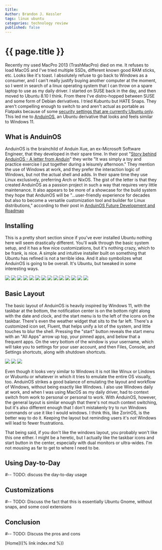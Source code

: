 ```yaml
---
title: 
Author: Brandon J. Kessler
tags: linux ubuntu 
categories: technology review
published: false
---
```


<h1>{{ page.title }}</h1>

Recently my used MacPro 2013 (TrashMacPro) died on me. It refuses to load MacOS and I've tried multiple SSDs, different known good RAM sticks, etc. Looks like it's toast. I absolutely refuse to go back to Windows as a consumer, and I can't really justify buying another computer at the moment, so I went in search of a linux operating system that I can throw on a spare laptop to use as my daily driver. I started on SUSE back in the day, and then moved to Ubuntu 8.10 I think. From there I've distro-hopped between SUSE and some form of Debian derivatives. I tried Kubuntu but HATE Snaps. They aren't compelling enough to switch to and aren't actual as portable as Flatpaks because of some [security settings that are currently Ubuntu only](https://forum.snapcraft.io/t/is-it-less-secure-to-run-snaps-in-opensuse/44601/3). This led me to [AnduinOS](https://www.anduinos.com), an Ubuntu derivative that looks and feels similar to Windows 11.

<!--more-->

## What is AnduinOS
AnduinOS is the brainchild of Anduin Xue, an ex-Microsoft Software Engineer, that they developed in their spare time. In their post "[Story behind AnduinOS - A letter from Anduin](https://news.anduinos.com/post/2025/5/6/story-behind-anduinos-a-letter-from-anduin)" they write "It was simply a toy and practice exercise I put together during a leisurely afternoon." They mention the use of Windows at work, and they prefer the interaction logic of Windows, but not the actual shell and adds. In their spare time they use Linux exclusively, preferring Arch or NixOS. The gist of the letter is that they created AnduinOS as a passion project in such a way that requires very little maintenance. It also appears to be more of a showcase for the build system they hope that AnduinOS will be "...user-friendly experience for decades but also to become a versatile customization tool and builder for Linux distributions," according to their post in [AnduinOS Future Development and Roadmap](https://news.anduinos.com/post/2025/5/21/anduinos-future-development-and-roadmap)

## Installing
This is a pretty short section since if you've ever installed Ubuntu nothing here will seem drastically different. You'll walk through the basic system setup, and it has a few nice customizations, but it's nothing crazy, which to be frank, is nice. A simple and intuitive installer built on something that Ubuntu has refined is not a terrible idea. And it also symbolizes what AnduinOS is going to be overall. It's Ubuntu, but tweaked in some interesting ways.

![](../assets/screenshots/anduinos_review/anduinos_install_1.png)
![](../assets/screenshots/anduinos_review/anduinos_install_2.png)
![](../assets/screenshots/anduinos_review/anduinos_install_3.png)
![](../assets/screenshots/anduinos_review/anduinos_install_4.png)
![](../assets/screenshots/anduinos_review/anduinos_install_5.png)
![](../assets/screenshots/anduinos_review/anduinos_install_6.png)
![](../assets/screenshots/anduinos_review/anduinos_install_7.png)
![](../assets/screenshots/anduinos_review/anduinos_install_8.png)
![](../assets/screenshots/anduinos_review/anduinos_install_9.png)
![](../assets/screenshots/anduinos_review/anduinos_install_10.png)
![](../assets/screenshots/anduinos_review/anduinos_install_11.png)
![](../assets/screenshots/anduinos_review/anduinos_install_12.png)
![](../assets/screenshots/anduinos_review/anduinos_install_13.png)
![](../assets/screenshots/anduinos_review/anduinos_install_14.png)

## Basic Layout
The basic layout of AnduinOS is heavily inspired by Windows 11, with the taskbar at the bottom, the notification center is on the bottom right along with the date and clock, and the start menu is to the left of the icons on the taskbar. There's even the weather widget that sits to the far left. There's a customized icon set, Fluent, that helps unify a lot of the system, and little touches to blur the shell. Pressing the "start" button reveals the start menu with an "All Apps" arrow up top, your pinned apps, and below that a frequent apps. On the very bottom of the window is your username, which will take you to settings for your user account, and then Files, Console, and Settings shortcuts, along with shutdown shortcuts.

![](../assets/screenshots/anduinos_review/anduinos_desktopcustomized_1.png)
![](../assets/screenshots/anduinos_review/anduinos_startmenucustomized_1.png)
![](../assets/screenshots/anduinos_review/anduinos_startmenu_allapps_1.png)

Even though it looks very similar to Windows it is not like Winux or Lindows or Wubuntu or whatever in which it tries to emulate the entire OS visually, too. AnduinOS strikes a good balance of emulating the layout and workflow of Windows, without being exactly like Windows. I also use Windows daily at work, and when I was using MacOS as my daily driver, had to context switch from work to personal or personal to work. With AnduinOS, however, the general layout is similar enough that there's not much context switching, but it's also different enough that I don't mistakenly try to run Windows commands or use it like I would windows. I think this, like ZorinOS, is the better way to do it. Keeping the layout but reminding users it's _not_ Windows will lead to fewer frustrations.

That being said, if you don't like the windows layout, you probably won't like this one either. I might be a heretic, but I actually like the taskbar icons and start button in the center, especially with dual monitors or ultra-wides. I'm not mousing as far to get to where I need to be. 

## Using Day-to-Day
#-- TODO: discuss the day-to-day usage

## Customizations
#-- TODO: Discuss the fact that this is essentially Ubuntu Gnome, without snaps, and some cool extensions

## Conclusion
#-- TODO: Discuss the pros and cons

[Home]({% link index.md %})
